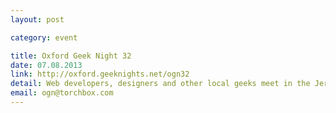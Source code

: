 ```yaml
---
layout: post

category: event

title: Oxford Geek Night 32
date: 07.08.2013
link: http://oxford.geeknights.net/ogn32
detail: Web developers, designers and other local geeks meet in the Jericho Tavern, share skills and chat about new ideas and technology. Keynote speakers tbc. imminently, but you can volunteer a microslot talk now! Entry FREE thanks to Torchbox.
email: ogn@torchbox.com
---
```

